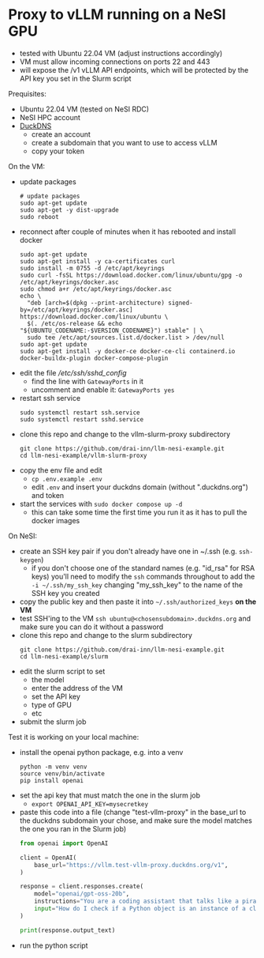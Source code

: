# Proxy to vLLM running on a NeSI GPU

- tested with Ubuntu 22.04 VM (adjust instructions accordingly)
- VM must allow incoming connections on ports 22 and 443
- will expose the /v1 vLLM API endpoints, which will be protected by the API key you set in the Slurm script


Prequisites:

- Ubuntu 22.04 VM (tested on NeSI RDC)
- NeSI HPC account
- [DuckDNS](https://www.duckdns.org/)
  - create an account
  - create a subdomain that you want to use to access vLLM
  - copy your token

On the VM:

- update packages
  ```
  # update packages
  sudo apt-get update
  sudo apt-get -y dist-upgrade
  sudo reboot
  ```
- reconnect after couple of minutes when it has rebooted and install docker
  ```
  sudo apt-get update
  sudo apt-get install -y ca-certificates curl
  sudo install -m 0755 -d /etc/apt/keyrings
  sudo curl -fsSL https://download.docker.com/linux/ubuntu/gpg -o /etc/apt/keyrings/docker.asc
  sudo chmod a+r /etc/apt/keyrings/docker.asc
  echo \
    "deb [arch=$(dpkg --print-architecture) signed-by=/etc/apt/keyrings/docker.asc] https://download.docker.com/linux/ubuntu \
    $(. /etc/os-release && echo "${UBUNTU_CODENAME:-$VERSION_CODENAME}") stable" | \
    sudo tee /etc/apt/sources.list.d/docker.list > /dev/null
  sudo apt-get update
  sudo apt-get install -y docker-ce docker-ce-cli containerd.io docker-buildx-plugin docker-compose-plugin
  ```
- edit the file */etc/ssh/sshd_config*
  - find the line with `GatewayPorts` in it
  - uncomment and enable it: `GatewayPorts yes`
- restart ssh service
  ```
  sudo systemctl restart ssh.service
  sudo systemctl restart sshd.service
  ```
- clone this repo and change to the vllm-slurm-proxy subdirectory
  ```
  git clone https://github.com/drai-inn/llm-nesi-example.git
  cd llm-nesi-example/vllm-slurm-proxy
  ```
- copy the env file and edit
  - `cp .env.example .env`
  - edit `.env` and insert your duckdns domain (without ".duckdns.org") and token
- start the services with `sudo docker compose up -d`
  - this can take some time the first time you run it as it has to pull the docker images

On NeSI:

- create an SSH key pair if you don't already have one in ~/.ssh (e.g. `ssh-keygen`)
  - if you don't choose one of the standard names (e.g. "id_rsa" for RSA keys) you'll need to modify the `ssh` commands throughout to add the `-i ~/.ssh/my_ssh_key` changing "my_ssh_key" to the name of the SSH key you created
- copy the public key and then paste it into `~/.ssh/authorized_keys` **on the VM**
- test SSH'ing to the VM `ssh ubuntu@<chosensubdomain>.duckdns.org` and make sure you can do it without a password
- clone this repo and change to the slurm subdirectory
  ```
  git clone https://github.com/drai-inn/llm-nesi-example.git
  cd llm-nesi-example/slurm
  ```
- edit the slurm script to set
  - the model
  - enter the address of the VM
  - set the API key
  - type of GPU
  - etc
- submit the slurm job

Test it is working on your local machine:

- install the openai python package, e.g. into a venv
  ```
  python -m venv venv
  source venv/bin/activate
  pip install openai
  ```
- set the api key that must match the one in the slurm job
  - `export OPENAI_API_KEY=mysecretkey`
- paste this code into a file (change "test-vllm-proxy" in the base_url to the duckdns subdomain your chose, and make sure the model matches the one you ran in the Slurm job)
  ```python
  from openai import OpenAI

  client = OpenAI(
      base_url="https://vllm.test-vllm-proxy.duckdns.org/v1",
  )

  response = client.responses.create(
      model="openai/gpt-oss-20b",
      instructions="You are a coding assistant that talks like a pirate.",
      input="How do I check if a Python object is an instance of a class?",
  )

  print(response.output_text)
  ```
- run the python script
